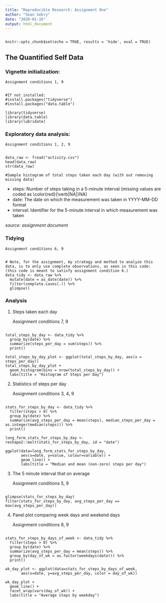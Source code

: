 ```yaml
---
title: "Reproducible Research: Assignment One"
author: "Sean Sebry"
date: "2020-01-16"
output: html_document
---
```


```{r setup, include=FALSE}

knitr::opts_chunk$set(echo = TRUE, results = 'hide', eval = TRUE)

```

## **The Quantified Self Data**

### Vignette initialization:

    Assignment conditions 1, 9

```{r load packages, results = 'hide', message = FALSE}

#If not installed:
#install.packages("tidyverse")
#install.packages("data.table")

library(tidyverse)
library(data.table)
library(lubridate)

```

### Exploratory data analysis:

    Assignment conditions 1, 2, 9

```{r eda, results = 'markup'}

data_raw <- fread("activity.csv")
head(data_raw)
str(data_raw)

#Sample histogram of total steps taken each day (with out removing missing data)

```

- steps: Number of steps taking in a 5-minute interval (missing values are coded as \color{red}{\verb|NA|}NA)
- date: The date on which the measurement was taken in YYYY-MM-DD format
- interval: Identifier for the 5-minute interval in which measurement was taken

*source: assignment document*

### Tidying

    Assignment conditions 6, 9

```{r data tidying, results='markup'}

# Note, for the assignment, my strategy and method to analyze this data, is to only use complete observations, as seen in this code: (this code is meant to satisfy assignment condition 6.)
data_tidy <- data_raw %>% 
  mutate(date = as_date(date)) %>% 
  filter(complete.cases(.)) %>% 
  glimpse()

```

### Analysis

1. Steps taken each day

    Assignment conditions 7, 9

```{r data analytics 1, results='markup'}

total_steps_by_day <- data_tidy %>% 
  group_by(date) %>% 
  summarize(steps_per_day = sum(steps)) %>% 
  print()

total_steps_by_day_plot <- ggplot(total_steps_by_day, aes(x = steps_per_day))
total_steps_by_day_plot +
  geom_histogram(bins = nrow(total_steps_by_day)) + 
  labs(title = "Histogram of Steps per Day")

```

2. Statistics of steps per day

    Assignment conditions 3, 4, 9

```{r data analytics 2, results='markup'}

stats_for_steps_by_day <- data_tidy %>% 
  filter(steps > 0) %>% 
  group_by(date) %>% 
  summarize(avg_steps_per_day = mean(steps), median_steps_per_day = as.integer(median(steps))) %>% 
  print()

long_form_stats_for_steps_by_day <- reshape2::melt(stats_for_steps_by_day, id = "date")

ggplot(data=long_form_stats_for_steps_by_day,
       aes(x=date, y=value, colour=variable)) +
       geom_line() +
       labs(title = "Median and mean (non-zero) steps per day")

```

3. The 5 minute interval that on average 

    Assignment conditions 5, 9

```{r data analytics 3, results='markup'}

glimpse(stats_for_steps_by_day)
filter(stats_for_steps_by_day, avg_steps_per_day == max(avg_steps_per_day))

```

4. Panel plot comparing week days and weekend days

    Assignment conditions 8, 9

```{r data analytics 4, results='markup'}

stats_for_steps_by_days_of_week <- data_tidy %>% 
  filter(steps > 0) %>% 
  group_by(date) %>% 
  summarize(avg_steps_per_day = mean(steps)) %>% 
  group_by(day_of_wk = as.factor(weekdays(date))) %>% 
  print()

wk_day_plot <- ggplot(data=stats_for_steps_by_days_of_week,
       aes(x=date, y=avg_steps_per_day, color = day_of_wk)) 

wk_day_plot +
  geom_line() +
  facet_wrap(vars(day_of_wk)) +
  labs(title = "Average steps by weekday")
  
```


